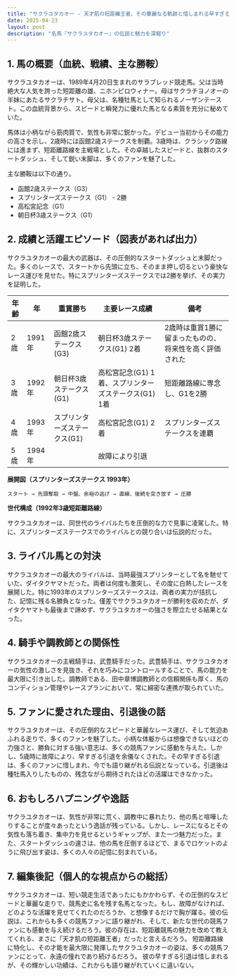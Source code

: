 ```yaml
---
title: "サクラユタカオー - 天才肌の短距離王者、その華麗なる軌跡と惜しまれる早すぎる引退"
date: 2025-04-23
layout: post
description: "名馬『サクラユタカオー』の伝説と魅力を深堀り"
---
```


## 1. 馬の概要（血統、戦績、主な勝鞍）

サクラユタカオーは、1989年4月20日生まれのサラブレッド競走馬。父は当時絶大な人気を誇った短距離の雄、ニホンピロウィナー。母はサクラチヨノオーの半妹にあたるサクラチサト。母父は、名種牡馬として知られるノーザンテースト。この血統背景から、スピードと瞬発力に優れた馬となる素質を充分に秘めていた。

馬体は小柄ながら筋肉質で、気性も非常に鋭かった。デビュー当初からその能力の高さを示し、2歳時には函館2歳ステークスを制覇。3歳時は、クラシック路線には進まず、短距離路線を主戦場とした。その卓越したスピードと、抜群のスタートダッシュ、そして鋭い末脚は、多くのファンを魅了した。

主な勝鞍は以下の通り。

* 函館2歳ステークス（G3）
* スプリンターズステークス（G1） - 2勝
* 高松宮記念（G1）
* 朝日杯3歳ステークス（G1）


## 2. 成績と活躍エピソード（図表があれば出力）

サクラユタカオーの最大の武器は、その圧倒的なスタートダッシュと末脚だった。多くのレースで、スタートから先頭に立ち、そのまま押し切るという豪快なレース運びを見せた。特にスプリンターズステークスでは2勝を挙げ、その実力を証明した。

| 年齢 | 年 | 重賞勝ち | 主要レース成績 | 備考 |
|---|---|---|---|---|
| 2歳 | 1991年 | 函館2歳ステークス(G3) | 朝日杯3歳ステークス(G1) 2着 | 2歳時は重賞1勝に留まったものの、将来性を高く評価された |
| 3歳 | 1992年 | 朝日杯3歳ステークス(G1) | 高松宮記念(G1) 1着、スプリンターズステークス(G1) 1着 | 短距離路線に専念し、G1を2勝 |
| 4歳 | 1993年 | スプリンターズステークス(G1) | 高松宮記念(G1) 2着 | スプリンターズステークスを連覇 |
| 5歳 | 1994年 |  | 故障により引退 |  |


**展開図（スプリンターズステークス 1993年）**

```
スタート → 先頭奪取 → 中盤、余裕の逃げ → 直線、後続を突き放す → 圧勝
```

**世代構成（1992年3歳短距離路線）**

サクラユタカオーは、同世代のライバルたちを圧倒的な力で見事に凌駕した。特に、スプリンターズステークスでのライバルとの競り合いは伝説的だった。


## 3. ライバル馬との対決

サクラユタカオーの最大のライバルは、当時最強スプリンターとして名を馳せていた、ダイタクヤマトだった。両者は何度も激突し、その度に白熱したレースを展開した。特に1993年のスプリンターズステークスは、両者の実力が拮抗した、記憶に残る名勝負となった。僅差でサクラユタカオーが勝利を収めたが、ダイタクヤマトも最後まで諦めず、サクラユタカオーの強さを際立たせる結果となった。


## 4. 騎手や調教師との関係性

サクラユタカオーの主戦騎手は、武豊騎手だった。武豊騎手は、サクラユタカオーの気性の激しさを見抜き、それを巧みにコントロールすることで、馬の能力を最大限に引き出した。調教師である、田中章博調教師との信頼関係も厚く、馬のコンディション管理やレースプランにおいて、常に綿密な連携が取られていた。


## 5. ファンに愛された理由、引退後の話

サクラユタカオーは、その圧倒的なスピードと華麗なレース運び、そして気迫あふれる走りで、多くのファンを魅了した。小柄な体躯からは想像できないほどの力強さと、勝負に対する強い意志は、多くの競馬ファンに感動を与えた。しかし、5歳時に故障により、早すぎる引退を余儀なくされた。その早すぎる引退は、多くのファンに惜しまれ、今でも語り継がれる伝説となっている。引退後は種牡馬入りしたものの、残念ながら期待されたほどの活躍はできなかった。


## 6. おもしろハプニングや逸話

サクラユタカオーは、気性が非常に荒く、調教中に暴れたり、他の馬と喧嘩したりすることが度々あったという逸話が残っている。しかし、レースになるとその気性も落ち着き、集中力を見せるというギャップが、また一つ魅力だった。また、スタートダッシュの速さは、他の馬を圧倒するほどで、まるでロケットのように飛び出す姿は、多くの人々の記憶に刻まれている。


## 7. 編集後記（個人的な視点からの総括）

サクラユタカオーは、短い競走生活であったにもかかわらず、その圧倒的なスピードと華麗な走りで、競馬史に名を残す名馬となった。もし、故障がなければ、どのような活躍を見せてくれたのだろうか、と想像するだけで胸が躍る。彼の伝説は、これからも多くの競馬ファンに語り継がれ、そして、新たな世代の競馬ファンにも感動を与え続けるだろう。彼の存在は、短距離競馬の魅力を改めて教えてくれる、まさに「天才肌の短距離王者」だったと言えるだろう。  短距離路線に特化し、その才能を最大限に発揮したサクラユタカオーの姿は、多くの競馬ファンにとって、永遠の憧れであり続けるだろう。  彼の早すぎる引退は惜しまれるが、その輝かしい功績は、これからも語り継がれていくに違いない。
